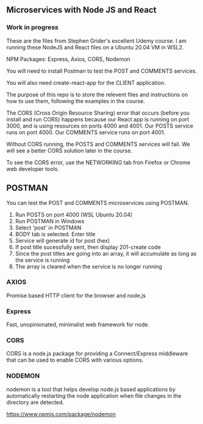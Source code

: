 ## Microservices with Node JS and React

### Work in progress

These are the files from Stephen Grider's excellent Udemy course. I am running these NodeJS and React files on a Ubuntu 20.04 VM in WSL2.

NPM Packages: Express, Axios, CORS, Nodemon

You will need to install Postman to test the POST and COMMENTS services.

You will also need create-react-app for the CLIENT application.

The purpose of this repo is to store the relevent files and instructions on how to use them, following the examples in the course.

The CORS (Cross Origin Resource Sharing) error that occurs (before you install and run CORS) happens because our React app is running on port 3000, and is using resources on ports 4000 and 4001. Our POSTS service runs on port 4000. Our COMMENTS service runs on port 4001.

Without CORS running, the POSTS and COMMENTS services will fail. We will see a better CORS solution later in the course.

To see the CORS error, use the NETWORKING tab fron Firefox or Chrome web developer tools.

## POSTMAN

You can test the POST and COMMENTS microservices using POSTMAN.

1. Run POSTS on port 4000 (WSL Ubuntu 20.04)
2. Run POSTMAN in Windows
3. Select 'post' in POSTMAN
4. BODY tab is selected. Enter title
5. Service will generate id for post (hex)
6. If post title sucessfully sent, then display 201-create code
7. Since the post titles are going into an array, it will accumulate 
   as long as the service is running
8. The array is cleared when the service is no longer running

### AXIOS

Promise based HTTP client for the browser and node.js

### Express

Fast, unopinionated, minimalist web framework for node.

### CORS
CORS is a node.js package for providing a Connect/Express middleware that can be 
used to enable CORS with various options.

### NODEMON
nodemon is a tool that helps develop node.js based applications by automatically 
restarting the node application when file changes in the directory are detected.

https://www.npmjs.com/package/nodemon

